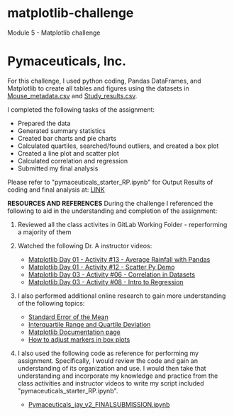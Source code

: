 # matplotlib-challenge
Module 5 - Matplotlib challenge
# Pymaceuticals, Inc.

For this challenge, I used python coding, Pandas DataFrames, and Matplotlib to create all tables and figures using the datasets in [Mouse_metadata.csv](https://github.com/rperez025/matplotlib-challenge/blob/main/Pymaceuticals/data/Mouse_metadata.csv) and [Study_results.csv](https://github.com/rperez025/matplotlib-challenge/blob/main/Pymaceuticals/data/Study_results.csv). 

I completed the following tasks of the assignment:
* Prepared the data
* Generated summary statistics
* Created bar charts and pie charts
* Calculated quartiles, searched/found outliers, and created a box plot
* Created a line plot and scatter plot
* Calculated correlation and regression
* Submitted my final analysis

Please refer to "pymaceuticals_starter_RP.ipynb" for Output Results of coding and final analysis at: [LINK](https://github.com/rperez025/matplotlib-challenge/blob/main/Pymaceuticals/pymaceuticals_starter_RP.ipynb)

**RESOURCES AND REFERENCES**
During the challenge I referenced the following to aid in the understanding and completion of the assignment:

1. Reviewed all the class activites in GitLab Working Folder - reperforming a majority of them

2. Watched the following Dr. A instructor videos:
   * [Matplotlib Day 01 - Activity #13 - Average Rainfall with Pandas](https://youtu.be/OaGRhuT6r2o)
   * [Matplotlib Day 01 - Activity #12 - Scatter Py Demo](https://www.youtube.com/watch?v=DY2sMpqpxEE)
   * [Matplotlib Day 03 - Activity #06 - Correlation in Datasets](https://youtu.be/qWBzBhiB7RA)
   * [Matplotlib Day 03 - Activity #08 - Intro to Regression](https://youtu.be/_3ZYCbP6QZE)

3. I also performed additional online research to gain more understanding of the following topics:
   * [Standard Error of the Mean](https://statisticsbyjim.com/hypothesis-testing/standard-error-mean/)
   * [Interquartile Range and Quartile Deviation](https://www.geeksforgeeks.org/interquartile-range-and-quartile-deviation-using-numpy-and-scipy/)
   * [Matplotlib Documentation page](https://matplotlib.org/stable/gallery/statistics/boxplot_demo.html)
   * [How to adjust markers in box plots](https://stackoverflow.com/questions/43342564/flier-colors-in-boxplot-with-matplotlib)

4. I also used the following code as reference for performing my assignment. Specifically, I would review the code and gain an understanding of its organization and use. I would then take that understanding and incorporate my knowledge and practice from the class activities and instructor videos to write my script included "pymaceuticals_starter_RP.ipynb".
   * [Pymaceuticals_jay_v2_FINALSUBMISSION.ipynb](https://github.com/jaysueno/pymaceuticals/blob/master/Pymaceuticals/Pymaceuticals_jay_v2_FINALSUBMISSION.ipynb)
